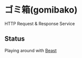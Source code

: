# ゴミ箱(gomibako)

HTTP Request & Response Service

## Status

Playing around with [Beast](https://github.com/boostorg/beast)
